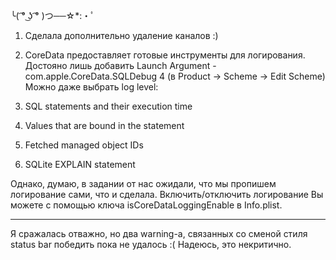 ╰( ͡° ͜ʖ ͡° )つ──☆*:・ﾟ

1. Сделала дополнительно удаление каналов :)

2. CoreData предоставляет готовые инструменты для логирования. 
 Достояно лишь добавить Launch Argument
-com.apple.CoreData.SQLDebug 4 (в Product -> Scheme -> Edit Scheme)
Можно даже выбрать log level:
1. SQL statements and their execution time
2. Values that are bound in the statement
3. Fetched managed object IDs
4. SQLite EXPLAIN statement

Однако, думаю, в задании от нас ожидали, что мы пропишем логирование сами, что и сделала. 
Включить/отключить логирование Вы можете с помощью ключа isCoreDataLoggingEnable в Info.plist.
- - - - - - - - - - - - - - - - - - - - - - - -
Я сражалась отважно, но два warning-а, связанных со сменой стиля status bar победить пока не удалось :( 
Надеюсь, это некритично. 

